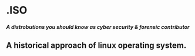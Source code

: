 # .ISO
##### A distrobutions you should know as cyber security & forensic contributor

## A historical approach of linux operating system.




